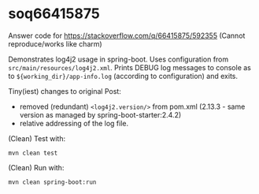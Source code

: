# soq66415875
Answer code for https://stackoverflow.com/q/66415875/592355 (Cannot reproduce/works like charm)

Demonstrates log4j2 usage in spring-boot. Uses configuration from `src/main/resources/log4j2.xml`.
Prints DEBUG log messages to console as to `${working_dir}/app-info.log` (according to configuration) and exits.


Tiny(iest) changes to original Post:
- removed (redundant) `<log4j2.version/>` from pom.xml (2.13.3 - same version as managed by spring-boot-starter:2.4.2)
- relative addressing of the log file.

(Clean) Test with:

    mvn clean test
    
(Clean) Run with:

    mvn clean spring-boot:run
